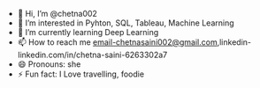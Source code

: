 - 👋 Hi, I’m @chetna002
- 👀 I’m interested in Pyhton, SQL, Tableau, Machine Learning
- 🌱 I’m currently learning Deep Learning
- 📫 How to reach me email-chetnasaini002@gmail.com,linkedin-linkedin.com/in/chetna-saini-6263302a7
- 😄 Pronouns: she
- ⚡ Fun fact: I Love travelling, foodie


<!---
chetna002/chetna002 is a ✨ special ✨ repository because its `README.md` (this file) appears on your GitHub profile.
You can click the Preview link to take a look at your changes.
--->
